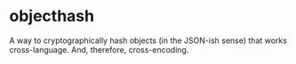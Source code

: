 # objecthash
A way to cryptographically hash objects (in the JSON-ish sense) that works cross-language. And, therefore, cross-encoding.
